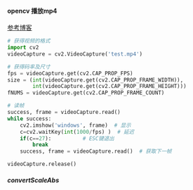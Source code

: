 #### opencv 播放mp4

[参考博客](https://www.jb51.net/article/152219.htm)

```python
# 获得视频的格式
import cv2
videoCapture = cv2.VideoCapture('test.mp4')

# 获得码率及尺寸
fps = videoCapture.get(cv2.CAP_PROP_FPS)
size = (int(videoCapture.get(cv2.CAP_PROP_FRAME_WIDTH)),
        int(videoCapture.get(cv2.CAP_PROP_FRAME_HEIGHT)))
fNUMS = videoCapture.get(cv2.CAP_PROP_FRAME_COUNT)

# 读帧
success, frame = videoCapture.read()
while success:
    cv2.imshow('windows', frame)  # 显示
    c=cv2.waitKey(int(1000/fps) )  # 延迟
    if(c==27):          # ESC键退出
        break
    success, frame = videoCapture.read()  # 获取下一帧

videoCapture.release()
```

##### convertScaleAbs

